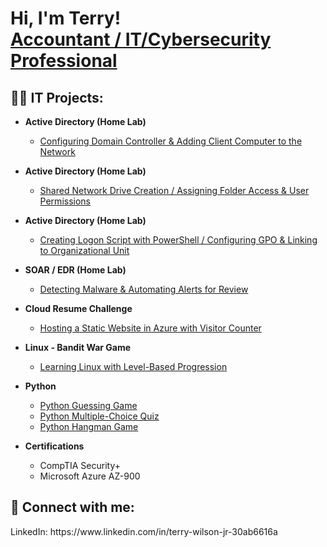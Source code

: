 <h1>Hi, I'm Terry! <br/><a href="https://github.com/TWIL-bit">Accountant / IT/Cybersecurity Professional</a>

<h2>👨‍💻 IT Projects:</h2>

- <b>Active Directory (Home Lab)</b>
  - [Configuring Domain Controller & Adding Client Computer to the Network](https://github.com/TWIL-bit/Active-Directory-Project)
- <b>Active Directory (Home Lab)</b>
  - [Shared Network Drive Creation / Assigning Folder Access & User Permissions](https://github.com/TWIL-bit/Shared-Network-Drive-Creation-Assigning-User-Access-and-Permissions)
- <b>Active Directory (Home Lab)</b>
  - [Creating Logon Script with PowerShell / Configuring GPO & Linking to Organizational Unit](https://github.com/TWIL-bit/PowerShell-Logon-Script)
- <b>SOAR / EDR (Home Lab)</b>
  - [Detecting Malware & Automating Alerts for Review](https://github.com/TWIL-bit/SOAR-EDR-Project)
- <b>Cloud Resume Challenge</b>
  - [Hosting a Static Website in Azure with Visitor Counter](https://github.com/TWIL-bit/Cloud-Resume-Challenge-Static-Site-Development)
- <b>Linux - Bandit War Game</b>
  - [Learning Linux with Level-Based Progression](https://github.com/TWIL-bit/Learning-Linux-with-The-Bandit-War-Game)
- <b>Python</b>
  - [Python Guessing Game](https://github.com/TWIL-bit/Python---Guessing-Game)
  - [Python Multiple-Choice Quiz](https://github.com/TWIL-bit/Python---Multiple-Choice-Quiz)
  - [Python Hangman Game](https://github.com/TWIL-bit/Python---Hangman-Game)
 
- <b>Certifications</b>
  - CompTIA Security+
  - Microsoft Azure AZ-900





<h2> 🤳 Connect with me:</h2>
LinkedIn: https://www.linkedin.com/in/terry-wilson-jr-30ab6616a



